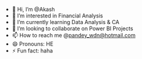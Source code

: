 - 👋 Hi, I’m @Akash
- 👀 I’m interested in Financial Analysis
- 🌱 I’m currently learning Data Analysis & CA
- 💞️ I’m looking to collaborate on Power BI Projects
- 📫 How to reach me @pandey_wdn@hotmail.com
- 😄 Pronouns: HE
- ⚡ Fun fact: haha

<!---
AP0098/AP0098 is a ✨ special ✨ repository because its `README.md` (this file) appears on your GitHub profile.
You can click the Preview link to take a look at your changes.
--->
